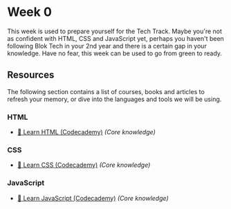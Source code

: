 # Week 0

This week is used to prepare yourself for the Tech Track. Maybe you're not as confident with HTML, CSS and JavaScript yet, perhaps you haven't been following Blok Tech in your 2nd year and there is a certain gap in your knowledge. Have no fear, this week can be used to go from green to ready.

## Resources

The following section contains a list of courses, books and articles to refresh your memory, or dive into the languages and tools we will be using.

### HTML

* [🧱 Learn HTML (Codecademy)](https://www.codecademy.com/learn/learn-html) *(Core knowledge)*

### CSS

* [🎨 Learn CSS (Codecademy)](https://www.codecademy.com/learn/learn-css) *(Core knowledge)*

### JavaScript

* [🤖 Learn JavaScript (Codecademy)](https://www.codecademy.com/learn/introduction-to-javascript) *(Core knowledge)*